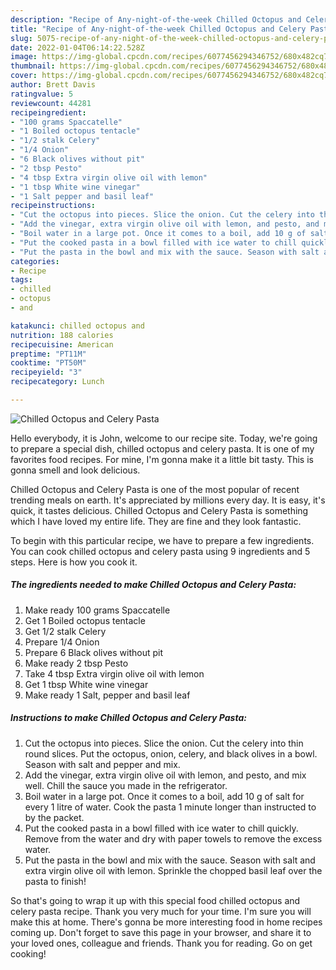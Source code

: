 ```yaml
---
description: "Recipe of Any-night-of-the-week Chilled Octopus and Celery Pasta"
title: "Recipe of Any-night-of-the-week Chilled Octopus and Celery Pasta"
slug: 5075-recipe-of-any-night-of-the-week-chilled-octopus-and-celery-pasta
date: 2022-01-04T06:14:22.528Z
image: https://img-global.cpcdn.com/recipes/6077456294346752/680x482cq70/chilled-octopus-and-celery-pasta-recipe-main-photo.jpg
thumbnail: https://img-global.cpcdn.com/recipes/6077456294346752/680x482cq70/chilled-octopus-and-celery-pasta-recipe-main-photo.jpg
cover: https://img-global.cpcdn.com/recipes/6077456294346752/680x482cq70/chilled-octopus-and-celery-pasta-recipe-main-photo.jpg
author: Brett Davis
ratingvalue: 5
reviewcount: 44281
recipeingredient:
- "100 grams Spaccatelle"
- "1 Boiled octopus tentacle"
- "1/2 stalk Celery"
- "1/4 Onion"
- "6 Black olives without pit"
- "2 tbsp Pesto"
- "4 tbsp Extra virgin olive oil with lemon"
- "1 tbsp White wine vinegar"
- "1 Salt pepper and basil leaf"
recipeinstructions:
- "Cut the octopus into pieces. Slice the onion. Cut the celery into thin round slices. Put the octopus, onion, celery, and black olives in a bowl. Season with salt and pepper and mix."
- "Add the vinegar, extra virgin olive oil with lemon, and pesto, and mix well. Chill the sauce you made in the refrigerator."
- "Boil water in a large pot. Once it comes to a boil, add 10 g of salt for every 1 litre of water. Cook the pasta 1 minute longer than instructed to by the packet."
- "Put the cooked pasta in a bowl filled with ice water to chill quickly. Remove from the water and dry with paper towels to remove the excess water."
- "Put the pasta in the bowl and mix with the sauce. Season with salt and extra virgin olive oil with lemon. Sprinkle the chopped basil leaf over the pasta to finish!"
categories:
- Recipe
tags:
- chilled
- octopus
- and

katakunci: chilled octopus and 
nutrition: 188 calories
recipecuisine: American
preptime: "PT11M"
cooktime: "PT50M"
recipeyield: "3"
recipecategory: Lunch

---
```



![Chilled Octopus and Celery Pasta](https://img-global.cpcdn.com/recipes/6077456294346752/680x482cq70/chilled-octopus-and-celery-pasta-recipe-main-photo.jpg)

Hello everybody, it is John, welcome to our recipe site. Today, we're going to prepare a special dish, chilled octopus and celery pasta. It is one of my favorites food recipes. For mine, I'm gonna make it a little bit tasty. This is gonna smell and look delicious.



Chilled Octopus and Celery Pasta is one of the most popular of recent trending meals on earth. It's appreciated by millions every day. It is easy, it's quick, it tastes delicious. Chilled Octopus and Celery Pasta is something which I have loved my entire life. They are fine and they look fantastic.


To begin with this particular recipe, we have to prepare a few ingredients. You can cook chilled octopus and celery pasta using 9 ingredients and 5 steps. Here is how you cook it.

<!--inarticleads1-->

##### The ingredients needed to make Chilled Octopus and Celery Pasta:

1. Make ready 100 grams Spaccatelle
1. Get 1 Boiled octopus tentacle
1. Get 1/2 stalk Celery
1. Prepare 1/4 Onion
1. Prepare 6 Black olives without pit
1. Make ready 2 tbsp Pesto
1. Take 4 tbsp Extra virgin olive oil with lemon
1. Get 1 tbsp White wine vinegar
1. Make ready 1 Salt, pepper and basil leaf




<!--inarticleads2-->

##### Instructions to make Chilled Octopus and Celery Pasta:

1. Cut the octopus into pieces. Slice the onion. Cut the celery into thin round slices. Put the octopus, onion, celery, and black olives in a bowl. Season with salt and pepper and mix.
1. Add the vinegar, extra virgin olive oil with lemon, and pesto, and mix well. Chill the sauce you made in the refrigerator.
1. Boil water in a large pot. Once it comes to a boil, add 10 g of salt for every 1 litre of water. Cook the pasta 1 minute longer than instructed to by the packet.
1. Put the cooked pasta in a bowl filled with ice water to chill quickly. Remove from the water and dry with paper towels to remove the excess water.
1. Put the pasta in the bowl and mix with the sauce. Season with salt and extra virgin olive oil with lemon. Sprinkle the chopped basil leaf over the pasta to finish!




So that's going to wrap it up with this special food chilled octopus and celery pasta recipe. Thank you very much for your time. I'm sure you will make this at home. There's gonna be more interesting food in home recipes coming up. Don't forget to save this page in your browser, and share it to your loved ones, colleague and friends. Thank you for reading. Go on get cooking!
